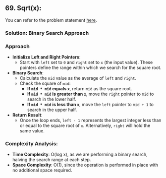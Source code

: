 ## 69. Sqrt(x):

You can refer to the problem statement [here](https://leetcode.com/problems/sqrtx/description/).

### Solution: Binary Search Approach

### Approach

- **Initialize Left and Right Pointers**:
  - Start with `left` set to `0` and `right` set to `x` (the input value). These pointers define the range within which we search for the square root.
- **Binary Search**:
  - Calculate the `mid` value as the average of `left` and `right`.
  - Check the square of `mid`:
    - **If `mid * mid` equals `x`**, return `mid` as the square root.
    - **If `mid * mid` is greater than `x`**, move the `right` pointer to `mid` to search in the lower half.
    - **If `mid * mid` is less than `x`**, move the `left` pointer to `mid + 1` to search in the upper half.
- **Return Result**:
  - Once the loop ends, `left - 1` represents the largest integer less than or equal to the square root of `x`. Alternatively, `right` will hold the same value.

### Complexity Analysis:

- **Time Complexity**: O(log x), as we are performing a binary search, halving the search range at each step.
- **Space Complexity**: O(1), since the operation is performed in place with no additional space required.
